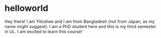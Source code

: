 # helloworld

Hey there!
I am Yitoshee and I am from Bangladesh (not from Japan, as my name might suggest). I am a PhD student here and this is my third semester in UL. I am excited to learn this course! 
